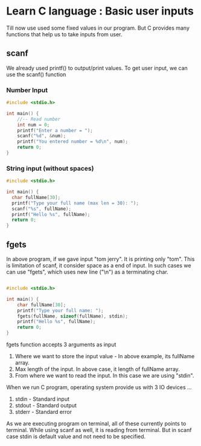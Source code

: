 # Learn C language : Basic user inputs

Till now use used some fixed values in our program. But
C provides many functions that help us to take inputs from user.

## scanf

We already used  printf() to output/print values.
To get user input, we can use the scanf() function

### Number Input
``` c  
#include <stdio.h>

int main() {
    //-- Read number
    int num = 0;
    printf("Enter a number = ");
    scanf("%d", &num);
    printf("You entered number = %d\n", num);
    return 0;
}

```

### String input (without spaces)

``` c 
#include <stdio.h>

int main() {
  char fullName[30];
  printf("Type your full name (max len = 30): ");
  scanf("%s", fullName);
  printf("Hello %s", fullName);
  return 0;
}
```

## fgets

In above program, if we gave input "tom jerry". It is printing
only "tom". This is limitation of scanf, it consider space as a end of input.
In such cases we can use "fgets", which uses new line ("\n") as a terminating char.

``` c 

#include <stdio.h>

int main() {
    char fullName[30];
    printf("Type your full name: ");
    fgets(fullName, sizeof(fullName), stdin);
    printf("Hello %s", fullName);
    return 0;
}
```

fgets function accepts 3 arguments as input
1) Where we want to store the input value - In above example, its fullName array.
2) Max length of the input. In above case, it length of fullName array.
3) From where we want to read the input. In this case we are using "stdin".

When we run C program, operating system provide us with 3 IO devices ...
1) stdin - Standard input
2) stdout - Standard output
3) stderr - Standard error

As we are executing program on terminal, all of these currently points to terminal.
While using scanf as well, it is reading from terminal. But in scanf case stdin is default value and not need 
to be specified.
